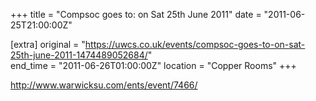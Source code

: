 +++
title = "Compsoc goes to: on Sat 25th June 2011"
date = "2011-06-25T21:00:00Z"

[extra]
original = "https://uwcs.co.uk/events/compsoc-goes-to-on-sat-25th-june-2011-1474489052684/"    
end_time = "2011-06-26T01:00:00Z"
location = "Copper Rooms"
+++

http://www.warwicksu.com/ents/event/7466/


